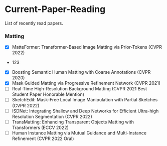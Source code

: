 # Current-Paper-Reading

List of recently read papers.

### Matting
 - [x] MatteFormer: Transformer-Based Image Matting via Prior-Tokens (CVPR 2022)
  - 123
 - [x] Boosting Semantic Human Matting with Coarse Annotations (CVPR 2020)
 - [x] Mask Guided Matting via Progressive Refinement Network (CVPR 2021)
 - [ ] Real-Time High-Resolution Background Matting (CVPR 2021 Best Student Paper Honorable Mention)
 - [ ] SketchEdit: Mask-Free Local Image Manipulation with Partial Sketches (CVPR 2022)
 - [ ] ISDNet: Integrating Shallow and Deep Networks for Efficient Ultra-high Resolution Segmentation (CVPR 2022)
 - [ ] TransMatting: Enhancing Transparent Objects Matting with Transformers (ECCV 2022)
 - [ ] Human Instance Matting via Mutual Guidance and Multi-Instance Refinement (CVPR 2022 Oral)
